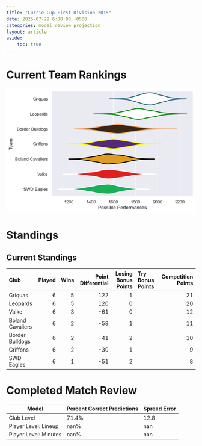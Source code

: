 ```yaml
---  
title: "Currie Cup First Division 2015"  
date: 2025-07-29 6:00:00 -0500  
categories: model review projection  
layout: article  
aside:  
    toc: true  
---
```

# Current Team Rankings


![Club Rankings](plots/rankings_Currie_Cup_First_Division_2015.png)
# Standings

## Current Standings


| Club             |   Played |   Wins |   Point Differential |   Losing Bonus Points | Try Bonus Points   |   Competition Points |
|:-----------------|---------:|-------:|---------------------:|----------------------:|:-------------------|---------------------:|
| Griquas          |        6 |      5 |                  122 |                     1 |                    |                   21 |
| Leopards         |        6 |      5 |                  120 |                     0 |                    |                   20 |
| Valke            |        6 |      3 |                  -61 |                     0 |                    |                   12 |
| Boland Cavaliers |        6 |      2 |                  -59 |                     1 |                    |                   11 |
| Border Bulldogs  |        6 |      2 |                  -41 |                     2 |                    |                   10 |
| Griffons         |        6 |      2 |                  -30 |                     1 |                    |                    9 |
| SWD Eagles       |        6 |      1 |                  -51 |                     2 |                    |                    8 |



# Completed Match Review


| Model | Percent Correct Predictions | Spread Error |
| ------ | ------ | ------ |
| Club Level | 71.4% | 12.8 |
| Player Level: Lineup | nan% | nan |
| Player Level: Minutes | nan% | nan |

